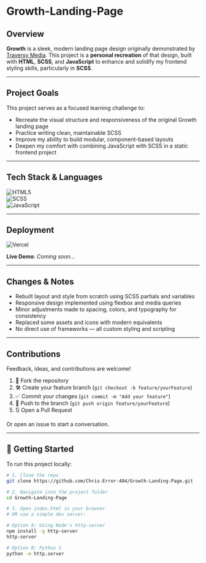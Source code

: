 # Growth-Landing-Page

## Overview

**Growth** is a sleek, modern landing page design originally demonstrated by [Traversy Media](https://www.youtube.com/traversymedia). This project is a **personal recreation** of that design, built with **HTML**, **SCSS**, and **JavaScript** to enhance and solidify my frontend styling skills, particularly in **SCSS**.

---

## Project Goals

This project serves as a focused learning challenge to:

- Recreate the visual structure and responsiveness of the original Growth landing page  
- Practice writing clean, maintainable SCSS  
- Improve my ability to build modular, component-based layouts  
- Deepen my comfort with combining JavaScript with SCSS in a static frontend project

---

## Tech Stack & Languages

![HTML5](https://img.shields.io/badge/-HTML5-E34F26?logo=html5&logoColor=white&style=for-the-badge)  
![SCSS](https://img.shields.io/badge/-SCSS-CC6699?logo=sass&logoColor=white&style=for-the-badge)  
![JavaScript](https://img.shields.io/badge/-JavaScript-F0DB4F?logo=javascript&logoColor=black&style=for-the-badge)

---

## Deployment

![Vercel](https://img.shields.io/badge/-Vercel-000000?logo=vercel&logoColor=white&style=for-the-badge)  

 **Live Demo**: _Coming soon..._

---

## Changes & Notes

- Rebuilt layout and style from scratch using SCSS partials and variables  
- Responsive design implemented using flexbox and media queries  
- Minor adjustments made to spacing, colors, and typography for consistency  
- Replaced some assets and icons with modern equivalents  
- No direct use of frameworks — all custom styling and scripting  

---

## Contributions

Feedback, ideas, and contributions are welcome!  

1. 🍴 Fork the repository  
2. 🛠 Create your feature branch (`git checkout -b feature/yourFeature`)  
3. ✅ Commit your changes (`git commit -m "Add your feature"`)  
4. 🚀 Push to the branch (`git push origin feature/yourFeature`)  
5. 🔃 Open a Pull Request  

Or open an issue to start a conversation.

---

## 📁 Getting Started

To run this project locally:

```bash
# 1. Clone the repo
git clone https://github.com/Chris-Error-404/Growth-Landing-Page.git

# 2. Navigate into the project folder
cd Growth-Landing-Page

# 3. Open index.html in your browser
# OR use a simple dev server:

# Option A: Using Node's http-server
npm install -g http-server
http-server

# Option B: Python 3
python -m http.server
